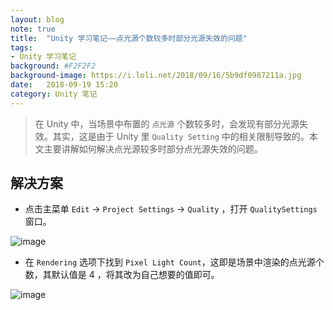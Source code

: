 ```yaml
---
layout: blog  
note: true  
title:  "Unity 学习笔记——点光源个数较多时部分光源失效的问题"  
tags:  
- Unity 学习笔记  
background: #F2F2F2  
background-image: https://i.loli.net/2018/09/16/5b9df0987211a.jpg  
date:   2018-09-19 15:20   
category: Unity 笔记
---
```


>在 Unity 中，当场景中布置的 `点光源` 个数较多时，会发现有部分光源失效。其实，这是由于 Unity 里 `Quality Setting` 中的相关限制导致的。本文主要讲解如何解决点光源较多时部分点光源失效的问题。

## 解决方案

* 点击主菜单 `Edit` -> `Project Settings` -> `Quality` ，打开 
`QualitySettings` 窗口。

![image](http://pf6qvqv35.bkt.clouddn.com/note/20180919/lightSetting.png)

* 在 `Rendering` 选项下找到 `Pixel Light Count`，这即是场景中渲染的点光源个数，其默认值是 4 ，将其改为自己想要的值即可。

![image](http://pf6qvqv35.bkt.clouddn.com/note/20180919/QualitySettings.png)